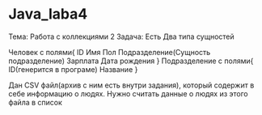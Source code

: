 # Java_laba4
Тема: Работа с коллекциями 2
Задача: Есть Два типа сущностей

Человек с полями{
ID
Имя
Пол
Подразделение(Сущность подразделение)
Зарплата
Дата рождения
}
Подразделение с полями{
ID(генерится в програме)
Название
}

Дан CSV файл(архив с ним есть внутри задания), который содержит в себе информацию о людях. Нужно считать данные о людях из этого файла в список
